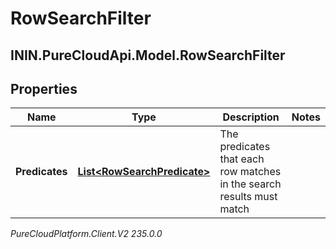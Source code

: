 # RowSearchFilter

## ININ.PureCloudApi.Model.RowSearchFilter

## Properties

|Name | Type | Description | Notes|
|------------ | ------------- | ------------- | -------------|
| **Predicates** | [**List&lt;RowSearchPredicate&gt;**](RowSearchPredicate) | The predicates that each row matches in the search results must match | |



_PureCloudPlatform.Client.V2 235.0.0_
